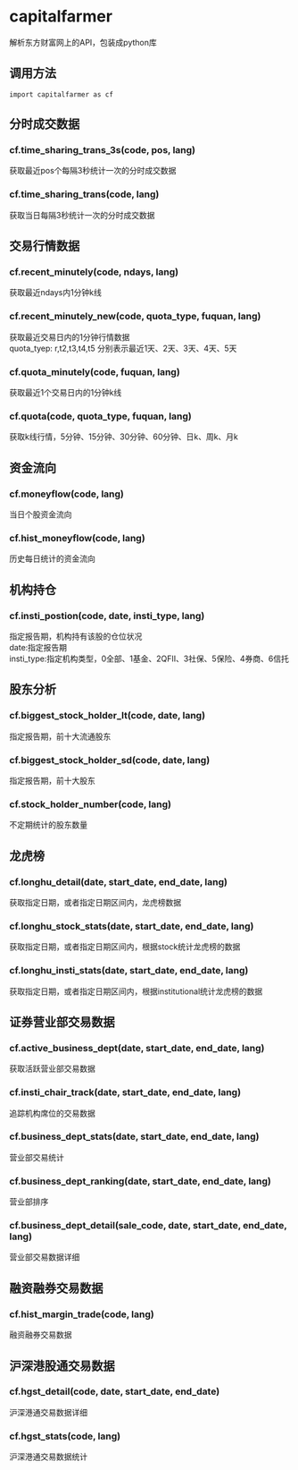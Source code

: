 # capitalfarmer
解析东方财富网上的API，包装成python库

## 调用方法
~~~
import capitalfarmer as cf
~~~

## 分时成交数据

### cf.time_sharing_trans_3s(code, pos, lang)
获取最近pos个每隔3秒统计一次的分时成交数据

### cf.time_sharing_trans(code, lang)
获取当日每隔3秒统计一次的分时成交数据

## 交易行情数据

### cf.recent_minutely(code, ndays, lang)
获取最近ndays内1分钟k线

### cf.recent_minutely_new(code, quota_type, fuquan, lang)
获取最近交易日内的1分钟行情数据  
quota_tyep: r,t2,t3,t4,t5 分别表示最近1天、2天、3天、4天、5天

### cf.quota_minutely(code, fuquan, lang)
获取最近1个交易日内的1分钟k线

### cf.quota(code, quota_type, fuquan, lang)
获取k线行情，5分钟、15分钟、30分钟、60分钟、日k、周k、月k

## 资金流向

### cf.moneyflow(code, lang)
当日个股资金流向

### cf.hist_moneyflow(code, lang)
历史每日统计的资金流向

## 机构持仓

### cf.insti_postion(code, date, insti_type, lang)
指定报告期，机构持有该股的仓位状况  
date:指定报告期  
insti_type:指定机构类型，0全部、1基金、2QFII、3社保、5保险、4券商、6信托

## 股东分析

### cf.biggest_stock_holder_lt(code, date, lang)
指定报告期，前十大流通股东

### cf.biggest_stock_holder_sd(code, date, lang)
指定报告期，前十大股东

### cf.stock_holder_number(code, lang)
不定期统计的股东数量

## 龙虎榜

### cf.longhu_detail(date, start_date, end_date, lang)
获取指定日期，或者指定日期区间内，龙虎榜数据

### cf.longhu_stock_stats(date, start_date, end_date, lang)
获取指定日期，或者指定日期区间内，根据stock统计龙虎榜的数据

### cf.longhu_insti_stats(date, start_date, end_date, lang)
获取指定日期，或者指定日期区间内，根据institutional统计龙虎榜的数据

## 证券营业部交易数据

### cf.active_business_dept(date, start_date, end_date, lang)
获取活跃营业部交易数据

### cf.insti_chair_track(date, start_date, end_date, lang)
追踪机构席位的交易数据

### cf.business_dept_stats(date, start_date, end_date, lang)
营业部交易统计

### cf.business_dept_ranking(date, start_date, end_date, lang)
营业部排序

### cf.business_dept_detail(sale_code, date, start_date, end_date, lang)
营业部交易数据详细

## 融资融券交易数据

### cf.hist_margin_trade(code, lang)
融资融券交易数据

## 沪深港股通交易数据

### cf.hgst_detail(code, date, start_date, end_date)
沪深港通交易数据详细

### cf.hgst_stats(code, lang)
沪深港通交易数据统计

